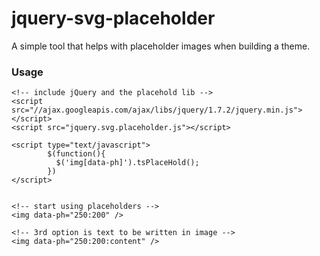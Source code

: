 # jquery-svg-placeholder

A simple tool that helps with placeholder images when building a theme.

### Usage
    
    <!-- include jQuery and the placehold lib -->
    <script src="//ajax.googleapis.com/ajax/libs/jquery/1.7.2/jquery.min.js"></script>
    <script src="jquery.svg.placeholder.js"></script>


<!-- Call the plugin -->
	<script type="text/javascript">
			$(function(){
		      $('img[data-ph]').tsPlaceHold();
			})
	</script>
	
		
    <!-- start using placeholders -->
    <img data-ph="250:200" />
	
    <!-- 3rd option is text to be written in image -->
    <img data-ph="250:200:content" />